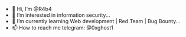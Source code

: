 - 👋 Hi, I’m @R4b4
- 👀 I’m interested in information security...
- 🌱 I’m currently learning Web development | Red Team | Bug Bounty...
- 📫 How to reach me telegram: @0xghost1

<!---
R4b4/R4b4 is a ✨ special ✨ repository because its `README.md` (this file) appears on your GitHub profile.
You can click the Preview link to take a look at your changes.
--->
